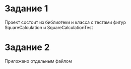 # Задание 1
Проект состоит из библиотеки и класса с тестами фигур SquareCalculation и SquareCalculationTest
# Задание 2
Приложено отдельным файлом
